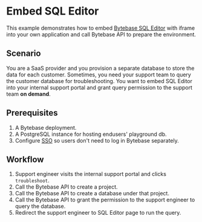 # Embed SQL Editor

This example demonstrates how to embed [Bytebase SQL Editor](https://www.bytebase.com/docs/sql-editor/overview/)
with iframe into your own application and call Bytebase API to prepare the environment.

## Scenario

You are a SaaS provider and you provision a separate database to store the data for each customer. Sometimes,
you need your support team to query the customer database for troubleshooting. You want to embed SQL Editor
into your internal support portal and grant query permission to the support team **on demand**.

## Prerequisites

1. A Bytebase deployment.
1. A PostgreSQL instance for hosting endusers' playground db.
1. Configure [SSO](https://www.bytebase.com/docs/administration/sso/overview/) so users don't need to log in Bytebase separately.

## Workflow

1. Support engineer visits the internal support portal and clicks `troubleshoot`.
1. Call the Bytebase API to create a project.
1. Call the Bytebase API to create a database under that project.
1. Call the Bytebase API to grant the permission to the support engineer to query the database.
1. Redirect the support engineer to SQL Editor page to run the query.
